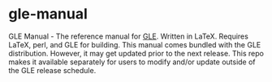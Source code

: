 # gle-manual

GLE Manual - The reference manual for [GLE](https://github.com/vlabella/gle).  Written in LaTeX.  Requires LaTeX, perl, and GLE for building.  This manual  comes bundled with the GLE distribution. However, it may get updated prior to the next release. This repo makes it available separately for users to modify and/or update outside of the GLE release schedule.
